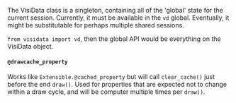 The VisiData class is a singleton, containing all of the 'global' state for the current session. Currently, it must be available in the `vd` global. Eventually, it might be substitutable for perhaps multiple shared sessions.

`from visidata import vd`, then the global API would be everything on the VisiData object.

#### `@drawcache_property`

Works like `Extensible.@cached_property` but will call `clear_cache()` just before the end `draw()`.
Used for properties that are expected not to change within a draw cycle, and will be computer multiple times per `draw()`.
